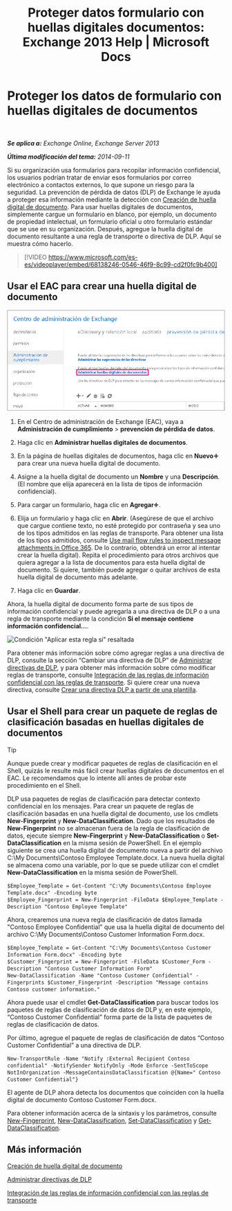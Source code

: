 ﻿---
title: 'Proteger datos formulario con huellas digitales documentos: Exchange 2013 Help | Microsoft Docs'
TOCTitle: Proteger los datos de formulario con huellas digitales de documentos
ms:assetid: 110c839b-7693-42f6-aa5d-58ce64f4c357
ms:mtpsurl: https://technet.microsoft.com/es-es/library/Dn635175(v=EXCHG.150)
ms:contentKeyID: 61204103
ms.date: 04/23/2018
mtps_version: v=EXCHG.150
ms.translationtype: HT
---

# Proteger los datos de formulario con huellas digitales de documentos

 

_**Se aplica a:** Exchange Online, Exchange Server 2013_

_**Última modificación del tema:** 2014-09-11_

Si su organización usa formularios para recopilar información confidencial, los usuarios podrían tratar de enviar esos formularios por correo electrónico a contactos externos, lo que supone un riesgo para la seguridad. La prevención de pérdida de datos (DLP) de Exchange le ayuda a proteger esa información mediante la detección con [Creación de huella digital de documento](overview-of-document-fingerprinting-in-exchange.md). Para usar huellas digitales de documentos, simplemente cargue un formulario en blanco, por ejemplo, un documento de propiedad intelectual, un formulario oficial u otro formulario estándar que se use en su organización. Después, agregue la huella digital de documento resultante a una regla de transporte o directiva de DLP. Aquí se muestra cómo hacerlo.

> [!VIDEO https://www.microsoft.com/es-es/videoplayer/embed/68138246-0546-46f9-8c99-cd2f0fc9b400]

## Usar el EAC para crear una huella digital de documento

![Ruta de acceso a Creación de huella digital de documento en EAC resaltada](images/Dn635175.e8562ea7-40ba-4feb-adde-2e81f029fcda(EXCHG.150).png "Ruta de acceso a Creación de huella digital de documento en EAC resaltada")

1.  En el Centro de administración de Exchange (EAC), vaya a **Administración de cumplimiento** \> **prevención de pérdida de datos**.

2.  Haga clic en **Administrar huellas digitales de documentos**.

3.  En la página de huellas digitales de documentos, haga clic en **Nuevo**![Agregar icono](images/JJ218640.c1e75329-d6d7-4073-a27d-498590bbb558(EXCHG.150).gif "Agregar icono") para crear una nueva huella digital de documento.

4.  Asigne a la huella digital de documento un **Nombre** y una **Descripción**. (El nombre que elija aparecerá en la lista de tipos de información confidencial).

5.  Para cargar un formulario, haga clic en **Agregar**![Agregar icono](images/JJ218640.c1e75329-d6d7-4073-a27d-498590bbb558(EXCHG.150).gif "Agregar icono").

6.  Elija un formulario y haga clic en **Abrir**. (Asegúrese de que el archivo que cargue contiene texto, no esté protegido por contraseña y sea uno de los tipos admitidos en las reglas de transporte. Para obtener una lista de los tipos admitidos, consulte [Use mail flow rules to inspect message attachments in Office 365](https://technet.microsoft.com/es-es/library/jj919236\(v=exchg.150\)). De lo contrario, obtendrá un error al intentar crear la huella digital). Repita el procedimiento para otros archivos que quiera agregar a la lista de documentos para esta huella digital de documento. Si quiere, también puede agregar o quitar archivos de esta huella digital de documento más adelante.

7.  Haga clic en **Guardar**.

Ahora, la huella digital de documento forma parte de sus tipos de información confidencial y puede agregarla a una directiva de DLP o a una regla de transporte mediante la condición **Si el mensaje contiene información confidencial...**.

![Condición "Aplicar esta regla si" resaltada](images/Dn635175.9355a513-a790-48eb-a61b-575ba2ecdfa6(EXCHG.150).png "Condición \"Aplicar esta regla si\" resaltada")

Para obtener más información sobre cómo agregar reglas a una directiva de DLP, consulte la sección “Cambiar una directiva de DLP” de [Administrar directivas de DLP](manage-dlp-policies-exchange-2013-help.md), y para obtener más información sobre cómo modificar reglas de transporte, consulte [Integración de las reglas de información confidencial con las reglas de transporte](integrating-sensitive-information-rules-with-transport-rules-exchange-2013-help.md). Si quiere crear una nueva directiva, consulte [Crear una directiva DLP a partir de una plantilla](how-to-new-dlp-data-loss-prevention-policy-template.md).

## Usar el Shell para crear un paquete de reglas de clasificación basadas en huellas digitales de documentos


> [!TIP]
> Aunque puede crear y modificar paquetes de reglas de clasificación en el Shell, quizás le resulte más fácil crear huellas digitales de documentos en el EAC. Le recomendamos que lo intente allí antes de probar este procedimiento en el Shell.



DLP usa paquetes de reglas de clasificación para detectar contexto confidencial en los mensajes. Para crear un paquete de reglas de clasificación basadas en una huella digital de documento, use los cmdlets **New-Fingerprint** y **New-DataClassification**. Dado que los resultados de **New-Fingerprint** no se almacenan fuera de la regla de clasificación de datos, ejecute siempre **New-Fingerprint** y **New-DataClassification** o **Set-DataClassification** en la misma sesión de PowerShell. En el ejemplo siguiente se crea una huella digital de documento nueva a partir del archivo C:\\My Documents\\Contoso Employee Template.docx. La nueva huella digital se almacena como una variable, por lo que se puede utilizar con el cmdlet **New-DataClassification** en la misma sesión de PowerShell.

    $Employee_Template = Get-Content "C:\My Documents\Contoso Employee Template.docx" -Encoding byte
    $Employee_Fingerprint = New-Fingerprint -FileData $Employee_Template -Description "Contoso Employee Template"

Ahora, crearemos una nueva regla de clasificación de datos llamada "Contoso Employee Confidential" que usa la huella digital de documento del archivo C:\\My Documents\\Contoso Customer Information Form.docx.

    $Employee_Template = Get-Content "C:\My Documents\Contoso Customer Information Form.docx" -Encoding byte
    $Customer_Fingerprint = New-Fingerprint -FileData $Customer_Form -Description "Contoso Customer Information Form"
    New-DataClassification -Name "Contoso Customer Confidential" -Fingerprints $Customer_Fingerprint -Description "Message contains Contoso customer information." 

Ahora puede usar el cmdlet **Get-DataClassification** para buscar todos los paquetes de reglas de clasificación de datos de DLP y, en este ejemplo, “Contoso Customer Confidential” forma parte de la lista de paquetes de reglas de clasificación de datos.

Por último, agregue el paquete de reglas de clasificación de datos “Contoso Customer Confidential” a una directiva de DLP.

    New-TransportRule -Name "Notify :External Recipient Contoso confidential" -NotifySender NotifyOnly -Mode Enforce -SentToScope NotInOrganization -MessageContainsDataClassification @{Name=" Contoso Customer Confidential"}

El agente de DLP ahora detecta los documentos que coinciden con la huella digital de documento Contoso Customer Form.docx.

Para obtener información acerca de la sintaxis y los parámetros, consulte [New-Fingerprint](https://technet.microsoft.com/es-es/library/dn584142\(v=exchg.150\)), [New-DataClassification](https://technet.microsoft.com/es-es/library/dn584139\(v=exchg.150\)), [Set-DataClassification](https://technet.microsoft.com/es-es/library/dn584141\(v=exchg.150\)) y [Get-DataClassification](https://technet.microsoft.com/es-es/library/jj215720\(v=exchg.150\)).

## Más información

[Creación de huella digital de documento](overview-of-document-fingerprinting-in-exchange.md)

[Administrar directivas de DLP](manage-dlp-policies-exchange-2013-help.md)

[Integración de las reglas de información confidencial con las reglas de transporte](integrating-sensitive-information-rules-with-transport-rules-exchange-2013-help.md)

